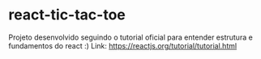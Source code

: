 # react-tic-tac-toe

Projeto desenvolvido seguindo o tutorial oficial para entender estrutura e fundamentos do react :)
Link: https://reactjs.org/tutorial/tutorial.html
